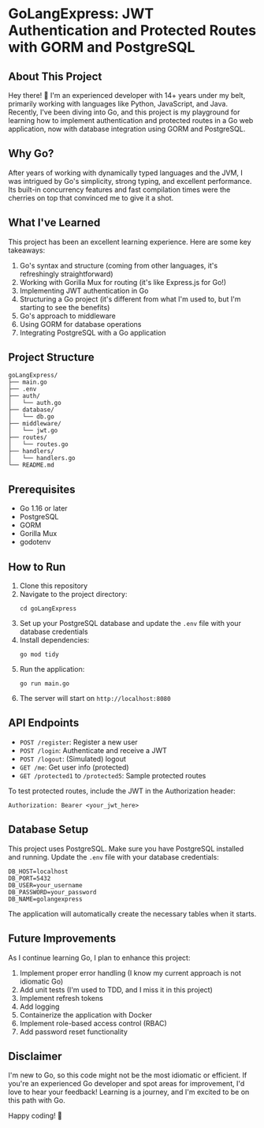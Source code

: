 # GoLangExpress: JWT Authentication and Protected Routes with GORM and PostgreSQL

## About This Project

Hey there! 👋 I'm an experienced developer with 14+ years under my belt, primarily working with languages like Python, JavaScript, and Java. Recently, I've been diving into Go, and this project is my playground for learning how to implement authentication and protected routes in a Go web application, now with database integration using GORM and PostgreSQL.

## Why Go?

After years of working with dynamically typed languages and the JVM, I was intrigued by Go's simplicity, strong typing, and excellent performance. Its built-in concurrency features and fast compilation times were the cherries on top that convinced me to give it a shot.

## What I've Learned

This project has been an excellent learning experience. Here are some key takeaways:

1. Go's syntax and structure (coming from other languages, it's refreshingly straightforward)
2. Working with Gorilla Mux for routing (it's like Express.js for Go!)
3. Implementing JWT authentication in Go
4. Structuring a Go project (it's different from what I'm used to, but I'm starting to see the benefits)
5. Go's approach to middleware
6. Using GORM for database operations
7. Integrating PostgreSQL with a Go application

## Project Structure

```
goLangExpress/
├── main.go
├── .env
├── auth/
│   └── auth.go
├── database/
│   └── db.go
├── middleware/
│   └── jwt.go
├── routes/
│   └── routes.go
├── handlers/
│   └── handlers.go
└── README.md
```

## Prerequisites

- Go 1.16 or later
- PostgreSQL
- GORM
- Gorilla Mux
- godotenv

## How to Run

1. Clone this repository
2. Navigate to the project directory:
   ```
   cd goLangExpress
   ```
3. Set up your PostgreSQL database and update the `.env` file with your database credentials
4. Install dependencies:
   ```
   go mod tidy
   ```
5. Run the application:
   ```
   go run main.go
   ```
6. The server will start on `http://localhost:8080`

## API Endpoints

- `POST /register`: Register a new user
- `POST /login`: Authenticate and receive a JWT
- `POST /logout`: (Simulated) logout
- `GET /me`: Get user info (protected)
- `GET /protected1` to `/protected5`: Sample protected routes

To test protected routes, include the JWT in the Authorization header:
```
Authorization: Bearer <your_jwt_here>
```

## Database Setup

This project uses PostgreSQL. Make sure you have PostgreSQL installed and running. Update the `.env` file with your database credentials:

```
DB_HOST=localhost
DB_PORT=5432
DB_USER=your_username
DB_PASSWORD=your_password
DB_NAME=golangexpress
```

The application will automatically create the necessary tables when it starts.

## Future Improvements

As I continue learning Go, I plan to enhance this project:

1. Implement proper error handling (I know my current approach is not idiomatic Go)
2. Add unit tests (I'm used to TDD, and I miss it in this project)
3. Implement refresh tokens
4. Add logging
5. Containerize the application with Docker
6. Implement role-based access control (RBAC)
7. Add password reset functionality

## Disclaimer

I'm new to Go, so this code might not be the most idiomatic or efficient. If you're an experienced Go developer and spot areas for improvement, I'd love to hear your feedback! Learning is a journey, and I'm excited to be on this path with Go.

Happy coding! 🚀